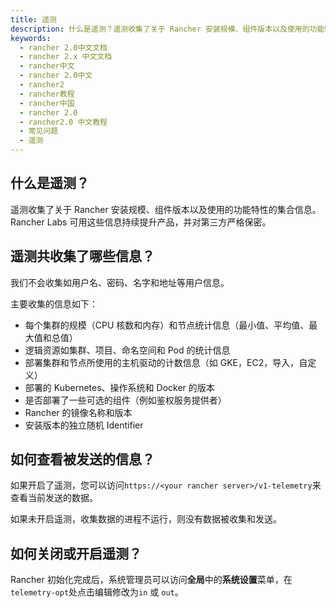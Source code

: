 ```yaml
---
title: 遥测
description: 什么是遥测？遥测收集了关于 Rancher 安装规模、组件版本以及使用的功能特性的集合信息。Rancher Labs 可用这些信息持续提升产品，并对第三方严格保密。
keywords:
  - rancher 2.0中文文档
  - rancher 2.x 中文文档
  - rancher中文
  - rancher 2.0中文
  - rancher2
  - rancher教程
  - rancher中国
  - rancher 2.0
  - rancher2.0 中文教程
  - 常见问题
  - 遥测
---
```


## 什么是遥测？

遥测收集了关于 Rancher 安装规模、组件版本以及使用的功能特性的集合信息。Rancher Labs 可用这些信息持续提升产品，并对第三方严格保密。

## 遥测共收集了哪些信息？

我们不会收集如用户名、密码、名字和地址等用户信息。

主要收集的信息如下：

- 每个集群的规模（CPU 核数和内存）和节点统计信息（最小值、平均值、最大值和总值）
- 逻辑资源如集群、项目、命名空间和 Pod 的统计信息
- 部署集群和节点所使用的主机驱动的计数信息（如 GKE，EC2，导入，自定义）
- 部署的 Kubernetes、操作系统和 Docker 的版本
- 是否部署了一些可选的组件（例如鉴权服务提供者）
- Rancher 的镜像名称和版本
- 安装版本的独立随机 Identifier

## 如何查看被发送的信息？

如果开启了遥测，您可以访问`https://<your rancher server>/v1-telemetry`来查看当前发送的数据。

如果未开启遥测，收集数据的进程不运行，则没有数据被收集和发送。

## 如何关闭或开启遥测？

Rancher 初始化完成后，系统管理员可以访问**全局**中的**系统设置**菜单，在`telemetry-opt`处点击编辑修改为`in` 或 `out`。
